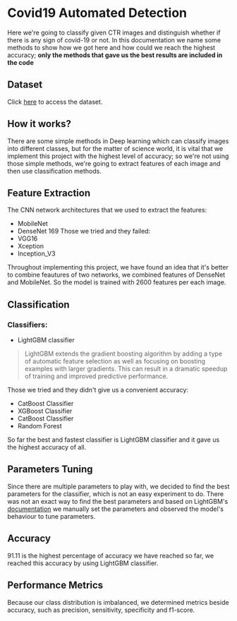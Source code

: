 # Covid19 Automated Detection
Here we're going to classify given CTR images and distinguish whether if there is any sign of covid-19 or not. In this documentation we name some methods to show how we got here and how could we reach the highest accuracy; **only the methods that gave us the best results are included in the code**

## Dataset
Click [here](https://github.com/muhammedtalo/COVID-19) to access the dataset.
## How it works?
There are some simple methods in Deep learning which can classify images into different classes, but for the matter of science world, it is vital that we implement this project with the highest level of accuracy; so we're not using those simple methods, we're going to extract features of each image and then use classification methods.

## Feature Extraction
The CNN network architectures that we used to extract the features:

* MobileNet
* DenseNet 169
Those we tried and they failed:
* VGG16
* Xception
* Inception_V3


Throughout implementing this project, we have found an idea that it's better to combine feautures of two networks, we combined features of DenseNet and MobileNet. So the model is trained with 2600 features per each image.

## Classification
### Classifiers:
* LightGBM classifier
>LightGBM extends the gradient boosting algorithm by adding a type of automatic feature selection as well as focusing on boosting examples with larger gradients. This can result in a dramatic speedup of training and improved predictive performance.

Those we tried and they didn't give us a convenient accuracy:
* CatBoost Classifier
* XGBoost Classifier
* CatBoost Classifier
* Random Forest

So far the best and fastest classifier is LightGBM classifier and it gave us the highest accuracy of all.

## Parameters Tuning
Since there are multiple parameters to play with, we decided to find the best parameters for the classifier, which is not an easy experiment to do. There was not an exact way to find the best parameters and based on LightGBM's [documentation](https://lightgbm.readthedocs.io/en/latest/Parameters-Tuning.html) we manually set the parameters and observed the model's behaviour to tune parameters.


## Accuracy
91.11 is the highest percentage of accuracy we have reached so far, we reached this accuracy by using LightGBM classifier.

## Performance Metrics
Because our class distribution is imbalanced, we determined metrics beside accuracy, such as precision, sensitivity, specificity and f1-score.


